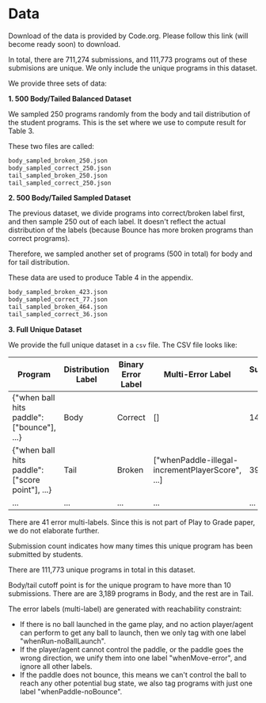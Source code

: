 # Data

Download of the data is provided by Code.org. Please follow this link (will become ready soon) to download.

In total, there are 711,274 submissions, and 111,773 programs out of these submisions are unique. 
We only include the unique programs in this dataset.

We provide three sets of data:

**1. 500 Body/Tailed Balanced Dataset**

We sampled 250 programs randomly from the body and tail distribution of the student programs. This is the set where we use to compute
result for Table 3.

These two files are called:

```bash
body_sampled_broken_250.json
body_sampled_correct_250.json
tail_sampled_broken_250.json
tail_sampled_correct_250.json
```

**2. 500 Body/Tailed Sampled Dataset**

The previous dataset, we divide programs into correct/broken label first, and then sample 250 out of each label.
It doesn't reflect the actual distribution of the labels (because Bounce has more broken programs than correct programs).

Therefore, we sampled another set of programs (500 in total) for body and for tail distribution.

These data are used to produce Table 4 in the appendix.

```bash
body_sampled_broken_423.json
body_sampled_correct_77.json
tail_sampled_broken_464.json
tail_sampled_correct_36.json
```

**3. Full Unique Dataset**

We provide the full unique dataset in a `csv` file. The CSV file looks like:

| Program      | Distribution Label | Binary Error Label| Multi-Error Label | Submission Count |
| ----------- | ----------- | -----------| -----------| -----------|
| {"when ball hits paddle": ["bounce"], ...}      | Body       | Correct| [] | 140860 |
| {"when ball hits paddle": ["score point"], ...}   | Tail        | Broken | ["whenPaddle-illegal-incrementPlayerScore", ...] | 3955|
| ...  | ...        | ...  | ...  | ... |

There are 41 error multi-labels. Since this is not part of Play to Grade paper, we do not elaborate further.

Submission count indicates how many times this unique program has been submitted by students.

There are 111,773 unique programs in total in this dataset. 

Body/tail cutoff point is for the unique program to have more than 10 submissions. There are are 3,189 programs in Body, and the rest are in Tail.

The error labels (multi-label) are generated with reachability constraint:
- If there is no ball launched in the game play, and no action player/agent can perform to get any ball to launch, then we
only tag with one label "whenRun-noBallLaunch".
- If the player/agent cannot control the paddle, or the paddle goes the wrong direction, we unify them into one label "whenMove-error", and ignore all other labels.
- If the paddle does not bounce, this means we can't control the ball to reach any other potential bug state, we also tag programs with just 
one label "whenPaddle-noBounce".